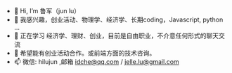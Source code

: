 - 👋 Hi, I’m 鲁军（jun lu）
- 👀 我感兴趣，创业活动、物理学、经济学、长期coding，Javascript, python ...
- 🌱 正在学习 经济学、理财、创业，目前是自由职业，不介意任何形式的聊天交流
- 💞️ 希望能有创业活动合作。或前端方面的技术咨询。
- 📫 微信: hilujun ,邮箱 idche@qq.com / jelle.lu@gmail.com
